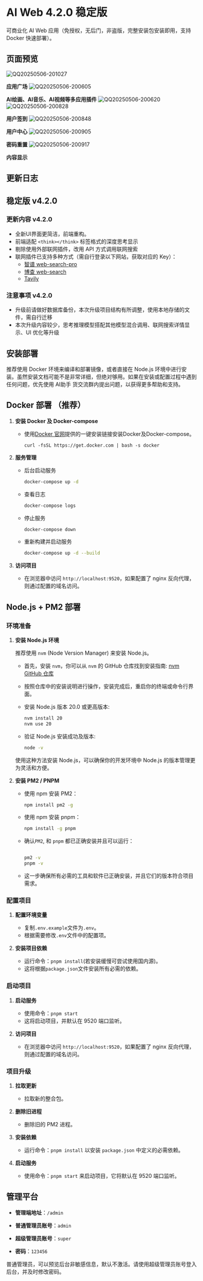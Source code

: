 # AI Web 4.2.0 稳定版

可商业化 AI Web 应用（免授权，无后门，非盗版，完整安装包安装即用，支持 Docker 快速部署）。


## 页面预览
![QQ20250506-201027](https://github.com/user-attachments/assets/8e2b99aa-c6bf-46a7-b7e2-069db3086883)

**应用广场**
![QQ20250506-200605](https://github.com/user-attachments/assets/429a578c-cb4f-41e0-8ae7-8c7ae91acf06)

**AI绘画、AI音乐、AI视频等多应用插件**
![QQ20250506-200620](https://github.com/user-attachments/assets/5c22435b-b223-494d-91ad-f8e42138c727)
![QQ20250506-200828](https://github.com/user-attachments/assets/af886858-18e4-4cab-979b-a32872e4073b)

**用户签到**
![QQ20250506-200848](https://github.com/user-attachments/assets/a8756402-dfd0-4e15-9015-199835a5677b)

**用户中心**
![QQ20250506-200905](https://github.com/user-attachments/assets/721a1dfb-5660-43ed-91a4-308680c8dea6)

**密码重置**
![QQ20250506-200917](https://github.com/user-attachments/assets/59a34c0f-e79f-48d6-8bd7-a6b4f5251f3e)

**内容显示**


## 更新日志

## 稳定版 v4.2.0

### 更新内容 v4.2.0
- 全新UI界面更简洁，前端重构。
- 前端适配 `<think></think>` 标签格式的深度思考显示
- 剔除使用外部联网插件，改用 API 方式调用联网搜索
- 联网插件已支持多种方式（需自行登录以下网站，获取对应的 Key）：
  - [智谱 web-search-pro](https://bigmodel.cn)
  - [博查 web-search](https://open.bochaai.com)
  - [Tavily](https://app.tavily.com/home)

### 注意事项 v4.2.0

- 升级前请做好数据库备份，本次升级项目结构有所调整，使用本地存储的文件，需自行迁移
- 本次升级内容较少，思考推理模型搭配其他模型混合调用、联网搜索详情显示、UI 优化等升级



## 安装部署

推荐使用 Docker 环境来编译和部署镜像，或者直接在 Node.js 环境中进行安装。虽然安装文档可能不是非常详细，但绝对够用。如果在安装或配置过程中遇到任何问题，优先使用 AI助手  货交流群内提出问题，以获得更多帮助和支持。

## Docker 部署 （推荐）

1. **安装 Docker 及 Docker-compose**

   - 使用[Docker 官网](https://www.docker.com/)提供的一键安装链接安装Docker及Docker-compose。 
   
     ```shell
     curl -fsSL https://get.docker.com | bash -s docker
     ```
    
2. **服务管理**

   - 后台启动服务

     ```bash
     docker-compose up -d
     ```

   - 查看日志

     ```bash
     docker-compose logs
     ```
     
   - 停止服务

     ```bash
     docker-compose down
     ```
   - 重新构建并启动服务

     ```bash
     docker-compose up -d --build
     ```

3. **访问项目**
   - 在浏览器中访问 `http://localhost:9520`，如果配置了 nginx 反向代理，则通过配置的域名访问。

## Node.js + PM2 部署

### 环境准备

1. **安装 Node.js 环境**

   推荐使用 `nvm` (Node Version Manager) 来安装 Node.js。

   - 首先，安装 `nvm`，你可以从 `nvm` 的 GitHub 仓库找到安装指南:
     [nvm GitHub 仓库](https://github.com/nvm-sh/nvm)

   - 按照仓库中的安装说明进行操作，安装完成后，重启你的终端或命令行界面。

   - 安装 Node.js 版本 20.0 或更高版本:

     ```bash
     nvm install 20
     nvm use 20
     ```

   - 验证 Node.js 安装成功及版本:

     ```bash
     node -v
     ```

   使用这种方法安装 Node.js，可以确保你的开发环境中 Node.js 的版本管理更为灵活和方便。

2. **安装 PM2 / PNPM**

   - 使用 npm 安装 PM2：

     ```bash
     npm install pm2 -g
     ```

   - 使用 npm 安装 pnpm：

     ```bash
     npm install -g pnpm
     ```

   - 确认`PM2`, 和 `pnpm` 都已正确安装并且可以运行：

     ```bash
  
     pm2 -v
     pnpm -v
     ```

   - 这一步确保所有必需的工具和软件已正确安装，并且它们的版本符合项目需求。

### 配置项目

1. **配置环境变量**

   - 复制`.env.example`文件为`.env`。
   - 根据需要修改`.env`文件中的配置项。

2. **安装项目依赖**
   - 运行命令：`pnpm install`(若安装缓慢可尝试使用国内源)。
   - 这将根据`package.json`文件安装所有必需的依赖。

### 启动项目

1. **启动服务**

   - 使用命令：`pnpm start`
   - 这将启动项目，并默认在 9520 端口监听。

2. **访问项目**
   - 在浏览器中访问 `http://localhost:9520`，如果配置了 nginx 反向代理，则通过配置的域名访问。

### 项目升级

1. **拉取更新**

   - 拉取新的整合包。

2. **删除旧进程**

   - 删除旧的 PM2 进程。

3. **安装依赖**

   - 运行命令：`pnpm install` 以安装 `package.json` 中定义的必需依赖。

4. **启动服务**

   - 使用命令：`pnpm start` 来启动项目，它将默认在 9520 端口监听。

## 管理平台

- **管理端地址**：`/admin`

- **普通管理员账号**：`admin` 

- **超级管理员账号**：`super`

- **密码**：`123456`

普通管理员，可以预览后台非敏感信息，默认不激活。请使用超级管理员账号登入后台，并及时修改密码。

